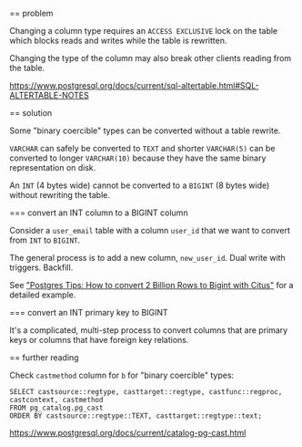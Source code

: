 == problem

Changing a column type requires an ``ACCESS EXCLUSIVE`` lock on the table which blocks reads and writes while the table is rewritten.

Changing the type of the column may also break other clients reading from the table.

https://www.postgresql.org/docs/current/sql-altertable.html#SQL-ALTERTABLE-NOTES


== solution

Some "binary coercible" types can be converted without a table rewrite.

``VARCHAR`` can safely be converted to ``TEXT`` and shorter ``VARCHAR(5)`` can be converted to longer ``VARCHAR(10)`` because they have the same binary representation on disk.

An ``INT`` (4 bytes wide) cannot be converted to a ``BIGINT`` (8 bytes wide) without rewriting the table.


=== convert an INT column to a BIGINT column

Consider a ``user_email`` table with a column ``user_id`` that we want to convert from ``INT`` to ``BIGINT``.

The general process is to add a new column, ``new_user_id``. Dual write with triggers. Backfill.

See ["Postgres Tips: How to convert 2 Billion Rows to Bigint with Citus"](https://techcommunity.microsoft.com/t5/azure-database-for-postgresql/postgres-tips-how-to-convert-2-billion-rows-to-bigint-with-citus/ba-p/1490128) for a detailed example.

=== convert an INT primary key to BIGINT

It's a complicated, multi-step process to convert columns that are primary keys or columns that have foreign key relations.


== further reading

Check `castmethod` column for `b` for "binary coercible" types:
```
SELECT castsource::regtype, casttarget::regtype, castfunc::regproc, castcontext, castmethod
FROM pg_catalog.pg_cast
ORDER BY castsource::regtype::TEXT, casttarget::regtype::text;
```

 https://www.postgresql.org/docs/current/catalog-pg-cast.html